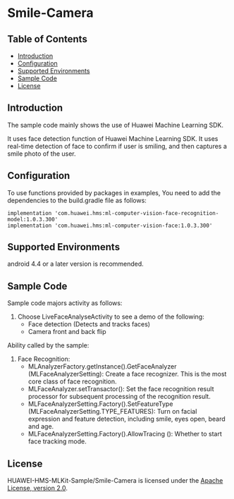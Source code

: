 # Smile-Camera

## Table of Contents

 * [Introduction](#introduction)
 * [Configuration ](#configuration )
 * [Supported Environments](#supported-environments)
 * [Sample Code](#sample-code)
 * [License](#license)


## Introduction
The sample code mainly shows the use of Huawei Machine Learning SDK.

It uses face detection function of Huawei Machine Learning SDK. It uses real-time detection of face to confirm if user is smiling, and then captures a smile photo of the user.


## Configuration
To use functions provided by packages in examples, You need to add the dependencies to the build.gradle file as follows:

    implementation 'com.huawei.hms:ml-computer-vision-face-recognition-model:1.0.3.300'
    implementation 'com.huawei.hms:ml-computer-vision-face:1.0.3.300'

## Supported Environments
android 4.4 or a later version is recommended.


## Sample Code
Sample code majors activity as follows:
   1. Choose LiveFaceAnalyseActivity to see a demo of the following:
      - Face detection (Detects and tracks faces)
      - Camera front and back flip


   Ability called by the sample:
   1. Face Recognition:
      - MLAnalyzerFactory.getInstance().GetFaceAnalyzer (MLFaceAnalyzerSetting): Create a face recognizer. This is the most core class of face recognition.
      - MLFaceAnalyzer.setTransactor(): Set the face recognition result processor for subsequent processing of the recognition result.
      - MLFaceAnalyzerSetting.Factory().SetFeatureType (MLFaceAnalyzerSetting.TYPE_FEATURES): Turn on facial expression and feature detection, including smile, eyes open, beard and age.
      - MLFaceAnalyzerSetting.Factory().AllowTracing (): Whether to start face tracking mode.

##  License
HUAWEI-HMS-MLKit-Sample/Smile-Camera is licensed under the [Apache License, version 2.0](http://www.apache.org/licenses/LICENSE-2.0).
